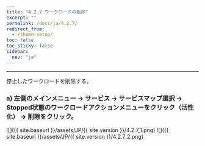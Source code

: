 ```yaml
---
title: "4.2.7 ワークロードの削除"
excerpt: ""
permalink: /docs/ja/4.2.7/
redirect_from:
  - /theme-setup/
toc: false
toc_sticky: false
sidebar:
  nav: "ja"
---
```



---

停止したワークロードを削除する。

### a\) 左側のメインメニュー → サービス → サービスマップ選択 → Stopped状態のワークロードアクションメニューをクリック（活性化） → 削除をクリック。
![]({{ site.baseurl }}/assets/JP/{{ site.version }}/4.2.7_1.png)
![]({{ site.baseurl }}/assets/JP/{{ site.version }}/4.2.7_2.png)
